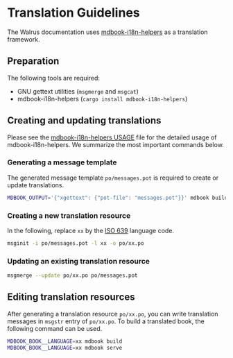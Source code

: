# Translation Guidelines

The Walrus documentation uses [mdbook-i18n-helpers] as a translation framework.

## Preparation

The following tools are required:

- GNU gettext utilities (`msgmerge` and `msgcat`)
- mdbook-i18n-helpers (`cargo install mdbook-i18n-helpers`)

## Creating and updating translations

Please see the [mdbook-i18n-helpers USAGE] file for the detailed usage of mdbook-i18n-helpers.
We summarize the most important commands below.

### Generating a message template

The generated message template `po/messages.pot` is required to create or update translations.

```bash
MDBOOK_OUTPUT='{"xgettext": {"pot-file": "messages.pot"}}' mdbook build -d po
```

### Creating a new translation resource

In the following, replace `xx` by the [ISO 639][iso_639] language code.

```bash
msginit -i po/messages.pot -l xx -o po/xx.po
```

### Updating an existing translation resource

```bash
msgmerge --update po/xx.po po/messages.pot
```

## Editing translation resources

After generating a translation resource `po/xx.po`, you can write translation messages
in `msgstr` entry of `po/xx.po`.
To build a translated book, the following command can be used.

```bash
MDBOOK_BOOK__LANGUAGE=xx mdbook build
MDBOOK_BOOK__LANGUAGE=xx mdbook serve
```

[mdbook-i18n-helpers]: https://github.com/google/mdbook-i18n-helpers
[mdbook-i18n-helpers USAGE]: https://github.com/google/mdbook-i18n-helpers/blob/main/i18n-helpers
[iso_639]: https://en.wikipedia.org/wiki/List_of_ISO_639-1_codes
